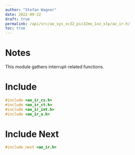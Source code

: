 ```yaml
---
author: "Stefan Wagner"
date: 2022-09-22
draft: true
permalink: /api/src/ao_sys_xc32_pic32mx_1xx_xlp/ao_ir.h/
toc: true
---
```


# Notes

This module gathers interrupt-related functions.

# Include

```c
#include <ao_ir_cs.h>
#include <ao_ir_ct.h>
#include <ao_ir_int.h>
#include <ao_ir_u.h>
```

# Include Next

```c
#include_next <ao_ir.h>
```
